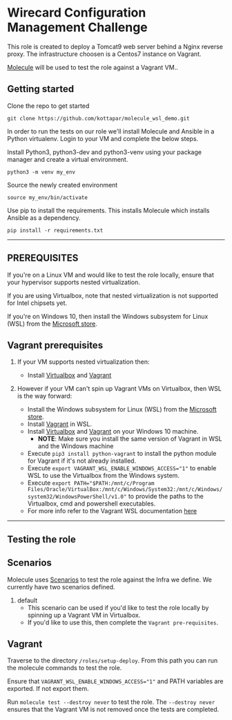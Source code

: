 # Wirecard Configuration Management Challenge

This role is created to deploy a Tomcat9 web server behind a Nginx reverse proxy. The infrastructure choosen is a Centos7 instance on Vagrant.

[Molecule](https://molecule.readthedocs.io/en/stable/index.html) will be used to test the role against a Vagrant VM..

Getting started
---------------
Clone the repo to get started

`git clone https://github.com/kottapar/molecule_wsl_demo.git`

In order to run the tests on our role we'll install Molecule and Ansible in a Python virtualenv. Login to your VM and complete the below steps.

Install Python3, python3-dev and python3-venv using your package manager and create a virtual environment.

`python3 -m venv my_env`

Source the newly created environment

`source my_env/bin/activate`

Use pip to install the requirements. This installs Molecule which installs Ansible as a dependency.

`pip install -r requirements.txt`

---

PREREQUISITES
-------------
If you're on a Linux VM and would like to test the role locally, ensure that your hypervisor supports nested virtualization.

If you are using Virtualbox, note that nested virtualization is not supported for Intel chipsets yet.

If you're on Windows 10, then install the Windows subsystem for Linux (WSL) from the [Microsoft store](https://www.microsoft.com/store/productId/9N9TNGVNDL3Q).

Vagrant prerequisites
---------------------
1.  If your VM supports nested virtualization then:
    * Install [Virtualbox](https://www.virtualbox.org/wiki/Linux_Downloads) and [Vagrant](https://www.vagrantup.com/downloads.html) 
    
2.  However if your VM can't spin up Vagrant VMs on Virtualbox, then WSL is the way forward:
    * Install the Windows subsystem for Linux (WSL) from the [Microsoft store](https://www.microsoft.com/store/productId/9N9TNGVNDL3Q).
    * Install [Vagrant](https://www.vagrantup.com/downloads.html) in WSL. 
    * Install [Virtualbox](https://www.virtualbox.org/) and [Vagrant](https://www.vagrantup.com/downloads.html) on your Windows 10 machine.
        *  **NOTE**: Make sure you install the same version of Vagrant in WSL and the Windows machine
    * Execute `pip3 install python-vagrant` to install the python module for Vagrant if it's not already installed.
    * Execute `export VAGRANT_WSL_ENABLE_WINDOWS_ACCESS="1"` to enable WSL to use the Virtualbox from the Windows system.
    * Execute `export PATH="$PATH:/mnt/c/Program Files/Oracle/VirtualBox:/mnt/c/Windows/System32:/mnt/c/Windows/system32/WindowsPowerShell/v1.0"` to provide the paths to the Virtualbox, cmd and powershell executables.
    * For more info refer to the Vagrant WSL documentation [here](https://www.vagrantup.com/docs/other/wsl.html)

---

Testing the role
----------------
Scenarios
---------
Molecule uses [Scenarios](https://molecule.readthedocs.io/en/stable/getting-started.html#molecule-scenarios) to test the role against the Infra we define. We currently have two scenarios defined.

1.  default 
    * This scenario can be used if you'd like to test the role locally by spinning up a Vagrant VM in Virtualbox.
    * If you'd like to use this, then complete the `Vagrant pre-requisites`.

Vagrant
-------
Traverse to the directory `/roles/setup-deploy`. From this path you can run the molecule commands to test the role.

Ensure that `VAGRANT_WSL_ENABLE_WINDOWS_ACCESS="1"` and PATH variables are exported. If not export them.

Run `molecule test --destroy never` to test the role. The `--destroy never` ensures that the Vagrant VM is not removed once the tests are completed.

